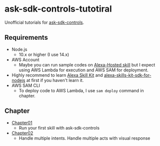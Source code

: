 # ask-sdk-controls-tutotiral

Unofficial tutorials for [ask-sdk-controls](https://github.com/alexa/ask-sdk-controls).

## Requirements

- Node.js
  - 10.x or higher (I use 14.x)
- AWS Account
  - Maybe you can run sample codes on [Alexa-Hosted skill](https://developer.amazon.com/en-US/docs/alexa/hosted-skills/build-a-skill-end-to-end-using-an-alexa-hosted-skill.html) but I expect using AWS Lambda for execution and AWS SAM for deployment.
- Highly recommend to learn [Alexa Skill Kit](https://developer.amazon.com/ja-JP/alexa/alexa-skills-kit) and [alexa-skills-kit-sdk-for-nodejs](https://github.com/alexa/alexa-skills-kit-sdk-for-nodejs) at first if you haven't learn it.
- AWS SAM CLI
    - To deploy code to AWS Lambda, I use `sam deploy` command in chapter.

## Chapter

  - [Chapter01](./chapter01)
    - Run your first skill with ask-sdk-controls
  - [Chapter02](./chapter02)
    - Handle multiple intents. Handle multiple acts with visual response
